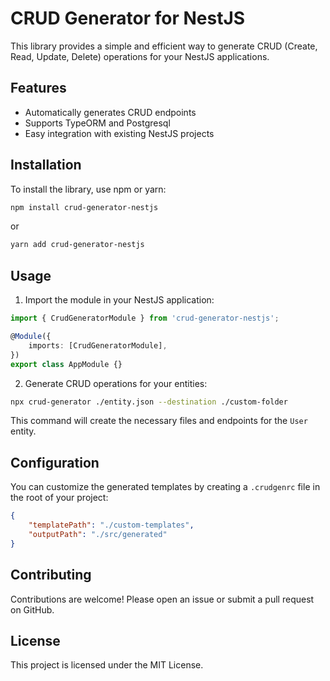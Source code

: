 # CRUD Generator for NestJS

This library provides a simple and efficient way to generate CRUD (Create, Read, Update, Delete) operations for your NestJS applications.

## Features

- Automatically generates CRUD endpoints
- Supports TypeORM and Postgresql
- Easy integration with existing NestJS projects

## Installation

To install the library, use npm or yarn:

```bash
npm install crud-generator-nestjs
```

or

```bash
yarn add crud-generator-nestjs
```

## Usage

1. Import the module in your NestJS application:

```typescript
import { CrudGeneratorModule } from 'crud-generator-nestjs';

@Module({
    imports: [CrudGeneratorModule],
})
export class AppModule {}
```

2. Generate CRUD operations for your entities:

```bash
npx crud-generator ./entity.json --destination ./custom-folder
```

This command will create the necessary files and endpoints for the `User` entity.

## Configuration

You can customize the generated templates by creating a `.crudgenrc` file in the root of your project:

```json
{
    "templatePath": "./custom-templates",
    "outputPath": "./src/generated"
}
```

## Contributing

Contributions are welcome! Please open an issue or submit a pull request on GitHub.

## License

This project is licensed under the MIT License.